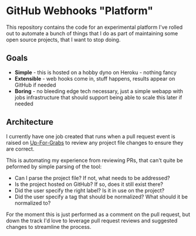# GitHub Webhooks "Platform"

This repository contains the code for an experimental platform I've rolled out
to automate a bunch of things that I do as part of maintaining some open source
projects, that I want to stop doing.

## Goals

- **Simple** - this is hosted on a hobby dyno on Heroku - nothing fancy
- **Extensible** - web hooks come in, stuff happens, results appear on GitHub if needed
- **Boring** - no bleeding edge tech necessary, just a simple webapp with jobs infrastructure that should support being able to scale this later if needed

## Architecture

I currently have one job created that runs when a pull request event is raised
on [Up-For-Grabs](https://github.com/up-for-grabs/up-for-grabs.net) to review
any project file changes to ensure they are correct.

This is automating my experience from reviewing PRs, that can't quite be peformed
by simple parsing of the tool:

- Can I parse the project file? If not, what needs to be addressed?
- Is the project hosted on GitHub? If so, does it still exist there?
- Did the user specify the right label? Is it in use on the project?
- Did the user specify a tag that should be normalized? What should it be normalized to?

For the moment this is just performed as a comment on the pull request, but down
the track I'd love to leverage pull request reviews and suggested changes to
streamline the process.
